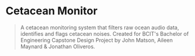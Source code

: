 # Cetacean Monitor
> A cetacean monitoring system that filters raw ocean audio data, identifies and flags cetacean noises. Created for BCIT's Bachelor of Engineering Capstone Design Project by John Matson, Aileen Maynard & Jonathan Oliveros.
